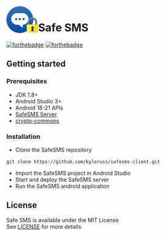<img src="preview/AppIcon.png" align="left">

# Safe SMS

[![forthebadge](https://forthebadge.com/images/badges/made-with-java.svg)](https://forthebadge.com)
[![forthebadge](https://forthebadge.com/images/badges/built-for-android.svg)](https://forthebadge.com)

## Getting started

### Prerequisites
- JDK 1.8+
- Android Studio 3+
- Android 18-21 APIs
- [SafeSMS Server](https://github.com/kyleruss/safesms-server)
- [crypto-commons](https://github.com/kyleruss/crypto-commons)

### Installation
- Clone the SafeSMS repository
```
git clone https://github.com/kyleruss/safesms-client.git
```

- Import the SafeSMS project in Android Studio
- Start and deploy the SafeSMS server
- Run the SafeSMS android application


## License
Safe SMS is available under the MIT License  
See [LICENSE](LICENSE) for more details

